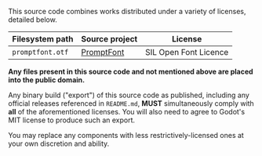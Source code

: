 This source code combines works distributed under a variety of licenses, detailed below.

|Filesystem path|Source project|License|
|---------------|----------------------|--------------|
|`promptfont.otf`|[PromptFont](https://shinmera.github.io/promptfont/)|SIL Open Font Licence|

**Any files present in this source code and not mentioned above are placed into the public domain.**

Any binary build ("export") of this source code as published, including any official releases referenced in `README.md`,
**MUST** simultaneously comply with **all** of the aforementioned licenses.
You will also need to agree to Godot's MIT license to produce such an export.

You may replace any components with less restrictively-licensed ones at your own discretion and ability.

